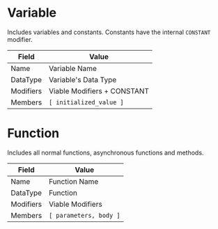 # Variable
Includes variables and constants.  Constants have the internal `CONSTANT` modifier.

| Field | Value |
| ----- | ----- |
| Name | Variable Name |
| DataType | Variable's Data Type |
| Modifiers | Viable Modifiers + CONSTANT |
| Members | `[ initialized_value ]` |


# Function
Includes all normal functions, asynchronous functions and methods.

| Field | Value |
| ----- | ----- |
| Name | Function Name |
| DataType | Function |
| Modifiers | Viable Modifiers |
| Members | `[ parameters, body ]` |

